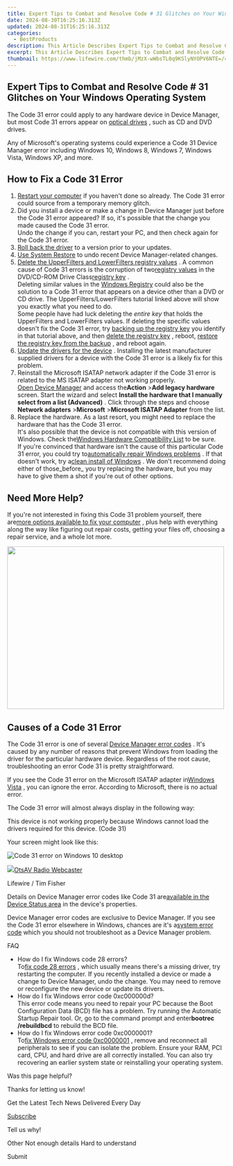 ```yaml
---
title: Expert Tips to Combat and Resolve Code # 31 Glitches on Your Windows Operating System
date: 2024-08-30T16:25:16.313Z
updated: 2024-08-31T16:25:16.313Z
categories:
  - BestProducts
description: This Article Describes Expert Tips to Combat and Resolve Code # 31 Glitches on Your Windows Operating System
excerpt: This Article Describes Expert Tips to Combat and Resolve Code # 31 Glitches on Your Windows Operating System
thumbnail: https://www.lifewire.com/thmb/jMzX-wWbsTL0q9KSlyNYOPV6NTE=/400x300/filters:no_upscale():max_bytes(150000):strip_icc():format(webp)/001_how-to-fix-code-31-errors-2623184-5bfc8fb1c9e77c0026c97c8d.jpg
---
```


## Expert Tips to Combat and Resolve Code # 31 Glitches on Your Windows Operating System
 The Code 31 error could apply to any hardware device in Device Manager, but most Code 31 errors appear on [optical drives](https://www.lifewire.com/what-is-an-optical-disc-drive-2618157) , such as CD and DVD drives.

 Any of Microsoft's operating systems could experience a Code 31 Device Manager error including Windows 10, Windows 8, Windows 7, Windows Vista, Windows XP, and more.

## How to Fix a Code 31 Error

1. [Restart your computer](https://www.lifewire.com/how-to-reboot-a-computer-2624568) if you haven't done so already. The Code 31 error could source from a temporary memory glitch.
2. Did you install a device or make a change in Device Manager just before the Code 31 error appeared? If so, it's possible that the change you made caused the Code 31 error.  
 Undo the change if you can, restart your PC, and then check again for the Code 31 error.
3. [Roll back the driver](https://www.lifewire.com/how-to-roll-back-a-driver-in-windows-2619217) to a version prior to your updates.
4. [Use System Restore](https://www.lifewire.com/how-to-use-system-restore-in-windows-2626131) to undo recent Device Manager-related changes.
5. [Delete the UpperFilters and LowerFilters registry values](https://www.lifewire.com/how-to-delete-the-upperfilters-and-lowerfilters-registry-values-2619222) . A common cause of Code 31 errors is the corruption of two[registry values](https://www.lifewire.com/what-is-a-registry-value-2626042) in the DVD/CD-ROM Drive Class[registry key](https://www.lifewire.com/what-is-a-registry-key-2625999) .  
 Deleting similar values in the [Windows Registry](https://www.lifewire.com/windows-registry-2625992) could also be the solution to a Code 31 error that appears on a device other than a DVD or CD drive. The UpperFilters/LowerFilters tutorial linked above will show you exactly what you need to do.  
 Some people have had luck deleting the _entire key_ that holds the UpperFilters and LowerFilters values. If deleting the specific values doesn't fix the Code 31 error, try [backing up the registry key](https://www.lifewire.com/how-to-back-up-the-windows-registry-2625146) you identify in that tutorial above, and then [delete the registry key](https://www.lifewire.com/how-to-add-change-delete-registry-keys-values-2625145) , reboot, [restore the registry key from the backup](https://www.lifewire.com/how-to-restore-the-windows-registry-2625148) , and reboot again.
6. [Update the drivers for the device](https://www.lifewire.com/how-to-update-drivers-in-windows-2619214) . Installing the latest manufacturer supplied drivers for a device with the Code 31 error is a likely fix for this problem.
7. Reinstall the Microsoft ISATAP network adapter if the Code 31 error is related to the MS ISATAP adapter not working properly.  
[Open Device Manager](https://www.lifewire.com/how-to-open-device-manager-2626075) and access the**Action** \>**Add legacy hardware** screen. Start the wizard and select **Install the hardware that I manually select from a list (Advanced)** . Click through the steps and choose **Network adapters** \>**Microsoft** \>**Microsoft ISATAP Adapter** from the list.
8. Replace the hardware. As a last resort, you might need to replace the hardware that has the Code 31 error.  
 It's also possible that the device is not compatible with this version of Windows. Check the[Windows Hardware Compatibility List](https://www.lifewire.com/what-is-the-windows-hardware-compatibility-list-2625914) to be sure.  
 If you're convinced that hardware isn't the cause of this particular Code 31 error, you could try to[automatically repair Windows problems](https://www.lifewire.com/how-do-i-automatically-repair-windows-problems-2624907) . If that doesn't work, try a[clean install of Windows](https://www.lifewire.com/how-to-clean-install-windows-2624904) . We don't recommend doing either of those_before_ you try replacing the hardware, but you may have to give them a shot if you're out of other options.

## Need More Help?

 If you're not interested in fixing this Code 31 problem yourself, there are[more options available to fix your computer](https://www.lifewire.com/how-do-i-get-my-computer-fixed-2625167) , plus help with everything along the way like figuring out repair costs, getting your files off, choosing a repair service, and a whole lot more.

<!-- affiliate ads begin -->
<a href="https://electronicx.pxf.io/c/5597632/1872456/14483" target="_top" id="1872456"><img src="//a.impactradius-go.com/display-ad/14483-1872456" border="0" alt="" width="500" height="375"/></a><img height="0" width="0" src="https://imp.pxf.io/i/5597632/1872456/14483" style="position:absolute;visibility:hidden;" border="0" />
<!-- affiliate ads end -->
## Causes of a Code 31 Error

 The Code 31 error is one of several [Device Manager error codes](https://www.lifewire.com/device-manager-error-codes-4159098) . It's caused by any number of reasons that prevent Windows from loading the driver for the particular hardware device. Regardless of the root cause, troubleshooting an error Code 31 is pretty straightforward.

 If you see the Code 31 error on the Microsoft ISATAP adapter in[Windows Vista](https://www.lifewire.com/windows-vista-2626311) , you can ignore the error. According to Microsoft, there is no actual error.

 The Code 31 error will almost always display in the following way:

 This device is not working properly because Windows cannot load the drivers required for this device. (Code 31)  

 Your screen might look like this:

![Code 31 error on Windows 10 desktop](https://www.lifewire.com/thmb/MqEUV-doINwbc3zzK_t9OylAWNI=/1500x0/filters:no_upscale():max_bytes(150000):strip_icc():format(webp)/001_how-to-fix-code-31-errors-2623184-5bfc8fb1c9e77c0026c97c8d-d4d492ac258d4240ac617b2802e42bec.jpg)

<!-- affiliate ads begin -->
<a href="https://otszone.ots7.com/order/checkout.php?PRODS=4713322&QTY=1&AFFILIATE=108875&CART=1"><img src="https://green.ots7.com/screenshots/OtsAV/OtsAVRadio1.90-300x188.jpg" border="0">OtsAV Radio Webcaster</a>
<!-- affiliate ads end -->
Lifewire / Tim Fisher

 Details on Device Manager error codes like Code 31 are[available in the Device Status area](https://www.lifewire.com/how-do-i-view-a-devices-status-in-device-manager-in-windows-2619211) in the device's properties.

 Device Manager error codes are exclusive to Device Manager. If you see the Code 31 error elsewhere in Windows, chances are it's a[system error code](https://www.lifewire.com/system-error-code-2625996) which you should not troubleshoot as a Device Manager problem.

 FAQ

* How do I fix Windows code 28 errors?  
 To[fix code 28 errors](https://www.lifewire.com/how-to-fix-code-28-errors-2623183) , which usually means there's a missing driver, try restarting the computer. If you recently installed a device or made a change to Device Manager, undo the change. You may need to remove or reconfigure the new device or update its drivers.
* How do I fix Windows error code 0xc000000d?  
 This error code means you need to repair your PC because the Boot Configuration Data (BCD) file has a problem. Try running the Automatic Startup Repair tool. Or, go to the command prompt and enter**bootrec /rebuildbcd** to rebuild the BCD file.
* How do I fix Windows error code 0xc0000001?  
 To[fix Windows error code 0xc0000001](https://www.lifewire.com/fix-error-code-0xc0000001-4706504) , remove and reconnect all peripherals to see if you can isolate the problem. Ensure your RAM, PCI card, CPU, and hard drive are all correctly installed. You can also try recovering an earlier system state or reinstalling your operating system.

Was this page helpful?

Thanks for letting us know!

 Get the Latest Tech News Delivered Every Day

[Subscribe](https://www.lifewire.com/#)

Tell us why!

 Other  Not enough details  Hard to understand

 Submit

<ins class="adsbygoogle"
     style="display:block"
     data-ad-format="autorelaxed"
     data-ad-client="ca-pub-7571918770474297"
     data-ad-slot="1223367746"></ins>



<ins class="adsbygoogle"
     style="display:block"
     data-ad-client="ca-pub-7571918770474297"
     data-ad-slot="8358498916"
     data-ad-format="auto"
     data-full-width-responsive="true"></ins>


